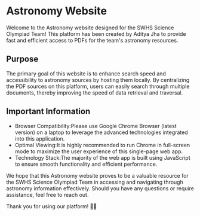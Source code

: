 # Astronomy Website

Welcome to the Astronomy website designed for the SWHS Science Olympiad Team! This platform has been created by Aditya Jha to provide fast and efficient access to PDFs for the team's astronomy resources.

## Purpose
The primary goal of this website is to enhance search speed and accessibility to astronomy sources by hosting them locally. By centralizing the PDF sources on this platform, users can easily search through multiple documents, thereby improving the speed of data retrieval and traversal.

## Important Information
- Browser Compatibility:Please use Google Chrome Browser (latest version) on a laptop to leverage the advanced technologies integrated into this application.
- Optimal Viewing:It is highly recommended to run Chrome in full-screen mode to maximize the user experience of this single-page web app.
- Technology Stack:The majority of the web app is built using JavaScript to ensure smooth functionality and efficient performance.

We hope that this Astronomy website proves to be a valuable resource for the SWHS Science Olympiad Team in accessing and navigating through astronomy information effectively. Should you have any questions or require assistance, feel free to reach out.

Thank you for using our platform! 🌌🔭